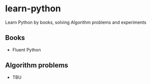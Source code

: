 # learn-python

Learn Python by books, solving Algorithm problems and experiments

##  Books
- Fluent Python

##  Algorithm problems
- TBU

